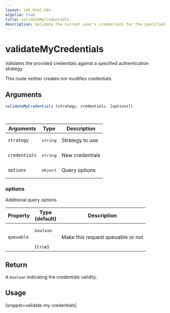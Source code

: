```yaml
---
layout: sdk.html.hbs
algolia: true
title: validateMyCredentials
description: Validate the current user's credentials for the specified strategy.
---
```


# validateMyCredentials

Validates the provided credentials against a specified authentication strategy.

This route neither creates nor modifies credentials.

## Arguments

```javascript
validateMyCredentials (strategy, credentials, [options])
```

<br/>

| Arguments    | Type    | Description
|--------------|---------|-------------
| `strategy` | <pre>string</pre> | Strategy to use
| `credentials` | <pre>string</pre> | New credentials
| `options`  | <pre>object</pre> | Query options


### **options**

Additional query options

| Property     | Type<br/>(default)    | Description   |
| -------------- | --------- | ------------- |
|  `queuable`  |  <pre>boolean</pre> <br/>(`true`) |  Make this request queuable or not  |


## Return

A `boolean` indicating the credentials validity.

## Usage

[snippet=validate-my-credentials]
